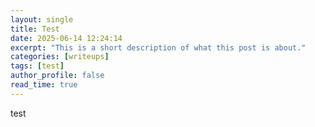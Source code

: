 ```yaml
---
layout: single
title: Test
date: 2025-06-14 12:24:14
excerpt: "This is a short description of what this post is about."
categories: [writeups]
tags: [test]
author_profile: false
read_time: true
---
```

test
